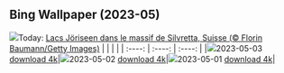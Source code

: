 ## Bing Wallpaper (2023-05)
![](https://global.bing.com/th?id=OHR.KlostersSerneus_FR-CA0901362985_UHD.jpg&w=1000)Today: [Lacs Jöriseen dans le massif de Silvretta, Suisse (© Florin Baumann/Getty Images)](https://global.bing.com/th?id=OHR.KlostersSerneus_FR-CA0901362985_UHD.jpg)
|      |      |      |
| :----: | :----: | :----: |
|![](https://global.bing.com/th?id=OHR.KlostersSerneus_FR-CA0901362985_UHD.jpg&pid=hp&w=384&h=216&rs=1&c=4)2023-05-03 [download 4k](https://global.bing.com/th?id=OHR.KlostersSerneus_FR-CA0901362985_UHD.jpg)|![](https://global.bing.com/th?id=OHR.QuebecCityBridge_FR-CA9625721926_UHD.jpg&pid=hp&w=384&h=216&rs=1&c=4)2023-05-02 [download 4k](https://global.bing.com/th?id=OHR.QuebecCityBridge_FR-CA9625721926_UHD.jpg)|![](https://global.bing.com/th?id=OHR.ExteriorPreservationHall_FR-CA0966427135_UHD.jpg&pid=hp&w=384&h=216&rs=1&c=4)2023-05-01 [download 4k](https://global.bing.com/th?id=OHR.ExteriorPreservationHall_FR-CA0966427135_UHD.jpg)|
